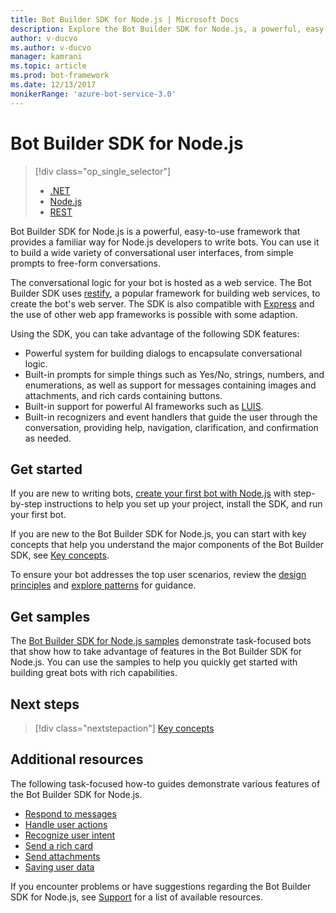 ```yaml
---
title: Bot Builder SDK for Node.js | Microsoft Docs
description: Explore the Bot Builder SDK for Node.js, a powerful, easy-to-use bot building framework.
author: v-ducvo
ms.author: v-ducvo
manager: kamrani
ms.topic: article
ms.prod: bot-framework
ms.date: 12/13/2017
monikerRange: 'azure-bot-service-3.0'
---
```


# Bot Builder SDK for Node.js

> [!div class="op_single_selector"]
> - [.NET](../dotnet/bot-builder-dotnet-overview.md)
> - [Node.js](../nodejs/bot-builder-nodejs-overview.md)
> - [REST](../rest-api/bot-framework-rest-overview.md)

Bot Builder SDK for Node.js is a powerful, easy-to-use framework that provides a familiar way for Node.js developers to write bots.
You can use it to build a wide variety of conversational user interfaces, from simple prompts to free-form conversations.

The conversational logic for your bot is hosted as a web service. The Bot Builder SDK uses <a href="http://restify.com">restify</a>, a popular framework for building web services, to create the bot's web server. 
The SDK is also compatible with <a href="http://expressjs.com/">Express</a> and the use of other web app frameworks is possible with some adaption. 

Using the SDK, you can take advantage of the following SDK features: 

- Powerful system for building dialogs to encapsulate conversational logic.
- Built-in prompts for simple things such as Yes/No, strings, numbers, and enumerations, as well as support for messages containing images and attachments, and rich cards containing buttons.
- Built-in support for powerful AI frameworks such as <a href="http://luis.ai" target="_blank">LUIS</a>.
- Built-in recognizers and event handlers that guide the user through the conversation, providing help, navigation, clarification, and confirmation as needed.

## Get started

If you are new to writing bots, [create your first bot with Node.js](bot-builder-nodejs-quickstart.md) with step-by-step instructions to help you set up your project, install the SDK, and run your first bot. 

If you are new to the Bot Builder SDK for Node.js, you can start with key concepts that help you understand the major components of the Bot Builder SDK, see [Key concepts](bot-builder-nodejs-concepts.md).

To ensure your bot addresses the top user scenarios, review the [design principles](../bot-service-design-principles.md) and [explore patterns](../bot-service-design-pattern-task-automation.md) for guidance.

## Get samples

The [Bot Builder SDK for Node.js samples](bot-builder-nodejs-samples.md) demonstrate task-focused bots that show how to take advantage of features in the Bot Builder SDK for Node.js. You can use the samples to help you quickly get started with building great bots with rich capabilities.

## Next steps
> [!div class="nextstepaction"]
> [Key concepts](bot-builder-nodejs-concepts.md)

## Additional resources

The following task-focused how-to guides demonstrate various features of the Bot Builder SDK for Node.js.

* [Respond to messages](bot-builder-nodejs-use-default-message-handler.md)
* [Handle user actions](bot-builder-nodejs-dialog-actions.md)
* [Recognize user intent](bot-builder-nodejs-recognize-intent-messages.md)
* [Send a rich card](bot-builder-nodejs-send-rich-cards.md)
* [Send attachments](bot-builder-nodejs-send-receive-attachments.md)
* [Saving user data](bot-builder-nodejs-save-user-data.md)


If you encounter problems or have suggestions regarding the Bot Builder SDK for Node.js, 
see [Support](../bot-service-resources-links-help.md) for a list of available resources. 


[DesignGuide]: ../bot-service-design-principles.md 
[DesignPatterns]: ../bot-service-design-pattern-task-automation.md 
[HowTo]: bot-builder-nodejs-use-default-message-handler.md 
